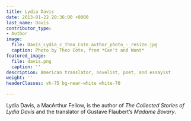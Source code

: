 ```yaml
---
title: Lydia Davis
date: 2013-01-22 20:36:00 +0000
last_name: Davis
contributor_type:
- Author
image:
  file: Davis_Lydia_c_Theo_Cote_author_photo_-_resize.jpg
  caption: Photo by Theo Cote, from *Can't and Wont*
featured_image:
  file: davis.png
  caption: ''
description: American translator, novelist, poet, and essayist
weight: ''
headerClasses: vh-75 bg-near-white white-70

---
```

Lydia Davis, a MacArthur Fellow, is the author of _The Collected Stories of Lydia Davis_ and the translator of Gustave Flaubert’s _Madame Bovary_.